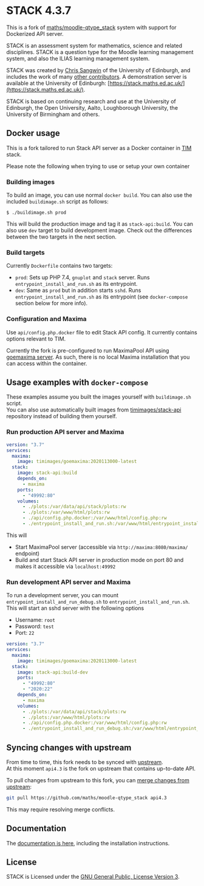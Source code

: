 # STACK 4.3.7

This is a fork of [maths/moodle-qtype_stack](https://github.com/maths/moodle-qtype_stack) system with support for Dockerized API server.

STACK is an assessment system for mathematics, science and related disciplines.  STACK is a question type for the Moodle learning management system, and also the ILIAS learning management system.

STACK was created by [Chris Sangwin](http://www.maths.ed.ac.uk/~csangwin/) of the University of Edinburgh, and includes the work of many [other contributors](https://github.com/maths/moodle-qtype_stack/blob/master/doc/en/About/Credits.md). A demonstration server is available at the University of Edinburgh:  [https://stack.maths.ed.ac.uk/](https://stack.maths.ed.ac.uk/).

STACK is based on continuing research and use at the University of Edinburgh, the Open University, Aalto, Loughborough University, the University of Birmingham and others.

## Docker usage

This is a fork tailored to run Stack API server as a Docker container in [TIM](https://gitlab.com/tim-jyu/tim) stack.

Please note the following when trying to use or setup your own container

### Building images

To build an image, you can use normal `docker build`. You can also use the included `buildimage.sh` script as follows:

```
$ ./buildimage.sh prod
```

This will build the production image and tag it as `stack-api:build`.
You can also use `dev` target to build development image. Check out the differences between the two targets in the next section.

### Build targets

Currently `Dockerfile` contains two targets:

* `prod`: Sets up PHP 7.4, `gnuplot` and `stack` server. Runs `entrypoint_install_and_run.sh` as its entrypoint.
* `dev`: Same as `prod` but in addition starts `sshd`. Runs `entrypoint_install_and_run.sh` as its entrypoint (see `docker-compose` section below for more info).

### Configuration and Maxima

Use `api/config.php.docker` file to edit Stack API config. It currently contains options relevant to TIM.

Currently the fork is pre-configured to run MaximaPool API using [goemaxima server](https://github.com/mathinstitut/goemaxima).
As such, there is no local Maxima installation that you can access within the container.

## Usage examples with `docker-compose`

These examples assume you built the images yourself with `buildimage.sh` script.  
You can also use automatically built images from [timimages/stack-api](https://hub.docker.com/r/timimages/stack-api) repository instead of building them yourself.

### Run production API server and Maxima

```yaml
version: "3.7"
services:
  maxima:
    image: timimages/goemaxima:2020113000-latest
  stack:
    image: stack-api:build
    depends_on:
      - maxima
    ports:
      - "49992:80"
    volumes:
      - ./plots:/var/data/api/stack/plots:rw
      - ./plots:/var/www/html/plots:rw
      - ./api/config.php.docker:/var/www/html/config.php:rw
      - ./entrypoint_install_and_run.sh:/var/www/html/entrypoint_install_and_run.sh
```

This will

* Start MaximaPool server (accessible via `http://maxima:8080/maxima/` endpoint)
* Build and start Stack API server in production mode on port 80 and makes it accessible via `localhost:49992`


### Run development API server and Maxima

To run a development server, you can mount `entrypoint_install_and_run_debug.sh` to `entrypoint_install_and_run.sh`.  
This will start an sshd server with the following options

* Username: `root`
* Password: `test`
* Port: `22`

```yaml
version: "3.7"
services:
  maxima:
    image: timimages/goemaxima:2020113000-latest
  stack:
    image: stack-api:build-dev
    ports:
      - "49992:80"
      - "2020:22"
    depends_on: 
      - maxima
    volumes:
      - ./plots:/var/data/api/stack/plots:rw
      - ./plots:/var/www/html/plots:rw
      - ./api/config.php.docker:/var/www/html/config.php:rw
      - ./entrypoint_install_and_run_debug.sh:/var/www/html/entrypoint_install_and_run.sh
```

## Syncing changes with upstream

From time to time, this fork needs to be synced with [upstream](https://github.com/maths/moodle-qtype_stack).  
At this moment `api4.3` is the fork on upstream that contains up-to-date API.

To pull changes from upstream to this fork, you can [merge changes from upstream](https://docs.github.com/en/github/collaborating-with-issues-and-pull-requests/merging-an-upstream-repository-into-your-fork):

```bash 
git pull https://github.com/maths/moodle-qtype_stack api4.3
```

This may require resolving merge conflicts.

## Documentation

The [documentation is here](https://stack-assessment.org/), including the installation instructions.

## License

STACK is Licensed under the [GNU General Public, License Version 3](https://github.com/maths/moodle-qtype_stack/blob/master/COPYING.txt).
